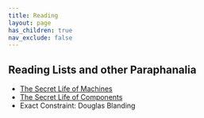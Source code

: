 ```yaml
---
title: Reading
layout: page
has_children: true 
nav_exclude: false  
---
```


## Reading Lists and other Paraphanalia 


- [The Secret Life of Machines](https://en.wikipedia.org/wiki/The_Secret_Life_of_Machines)  
- [The Secret Life of Components](https://www.youtube.com/watch?v=6JAgXz6xO0s)  
- Exact Constraint: Douglas Blanding 